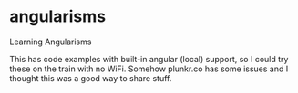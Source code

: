 angularisms
===========

Learning Angularisms

This has code examples with built-in angular (local) support, so I could try these on the train with no WiFi. Somehow plunkr.co has some issues and I thought this was a good way to share stuff.
